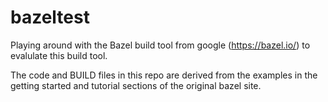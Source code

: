 # bazeltest
Playing around with the Bazel build tool from google (https://bazel.io/) to evalulate this build tool.

The code and BUILD files in this repo are derived from the examples in the getting started and tutorial sections of the original bazel site.

